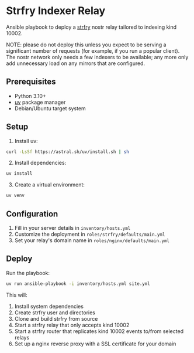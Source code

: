 # Strfry Indexer Relay

Ansible playbook to deploy a [strfry](https://github.com/hoytech/strfry) nostr relay tailored to indexing kind 10002.

NOTE: please do not deploy this unless you expect to be serving a significant number of requests (for example, if you run a popular client). The nostr network only needs a few indexers to be available; any more only add unnecessary load on any mirrors that are configured.

## Prerequisites

- Python 3.10+
- [uv](https://github.com/astral/uv) package manager
- Debian/Ubuntu target system

## Setup

1. Install uv:
```sh
curl -LsSf https://astral.sh/uv/install.sh | sh
```

2. Install dependencies:
```sh
uv install
```

3. Create a virtual environment:
```sh
uv venv
```

## Configuration

1. Fill in your server details in `inventory/hosts.yml`
2. Customize the deployment in `roles/strfry/defaults/main.yml`
3. Set your relay's domain name in `roles/nginx/defaults/main.yml`

## Deploy

Run the playbook:
```sh
uv run ansible-playbook -i inventory/hosts.yml site.yml
```

This will:
1. Install system dependencies
2. Create strfry user and directories
3. Clone and build strfry from source
4. Start a strfry relay that only accepts kind 10002
5. Start a strfry router that replicates kind 10002 events to/from selected relays
6. Set up a nginx reverse proxy with a SSL certificate for your domain
